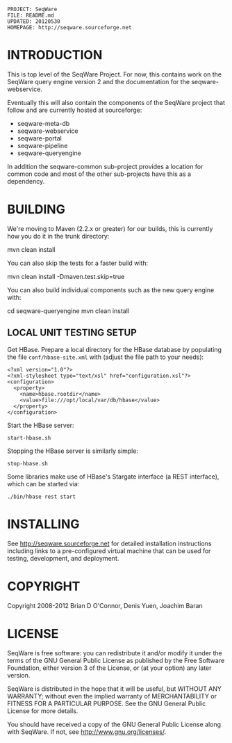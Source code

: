     PROJECT: SeqWare
    FILE: README.md
    UPDATED: 20120530
    HOMEPAGE: http://seqware.sourceforge.net

INTRODUCTION
====================

This is top level of the SeqWare Project. For now, this contains work on the
SeqWare query engine version 2 and the documentation for the seqware-webservice. 

Eventually this will also contain the components of the SeqWare project that 
follow and are currently hosted at sourceforge:
* seqware-meta-db
* seqware-webservice
* seqware-portal
* seqware-pipeline
* seqware-queryengine

In addition the seqware-common sub-project provides a location for common code
and most of the other sub-projects have this as a dependency.

BUILDING
====================

We're moving to Maven (2.2.x or greater) for our builds, this is currently how
you do it in the trunk directory:

  mvn clean install

You can also skip the tests for a faster build with:

  mvn clean install -Dmaven.test.skip=true
  
You can also build individual components such as the new query engine with: 

  cd seqware-queryengine
  mvn clean install
  
LOCAL UNIT TESTING SETUP
---------------------

Get HBase. Prepare a local directory for the HBase database by populating the file `conf/hbase-site.xml` with (adjust the file path to your needs):

    <?xml version="1.0"?>
    <?xml-stylesheet type="text/xsl" href="configuration.xsl"?>
    <configuration>
      <property>
        <name>hbase.rootdir</name>
        <value>file:///opt/local/var/db/hbase</value>
      </property>
    </configuration>

Start the HBase server:

    start-hbase.sh

Stopping the HBase server is similarly simple:

    stop-hbase.sh

Some libraries make use of HBase's Stargate interface (a REST interface), which can be started via:

    ./bin/hbase rest start

INSTALLING
====================

See http://seqware.sourceforge.net for detailed installation instructions
including links to a pre-configured virtual machine that can be used for
testing, development, and deployment.


COPYRIGHT
====================

Copyright 2008-2012 Brian D O'Connor, Denis Yuen, Joachim Baran

LICENSE
====================

SeqWare is free software: you can redistribute it and/or modify
it under the terms of the GNU General Public License as published by
the Free Software Foundation, either version 3 of the License, or
(at your option) any later version.

SeqWare is distributed in the hope that it will be useful,
but WITHOUT ANY WARRANTY; without even the implied warranty of
MERCHANTABILITY or FITNESS FOR A PARTICULAR PURPOSE.  See the
GNU General Public License for more details.

You should have received a copy of the GNU General Public License
along with SeqWare.  If not, see <http://www.gnu.org/licenses/>.